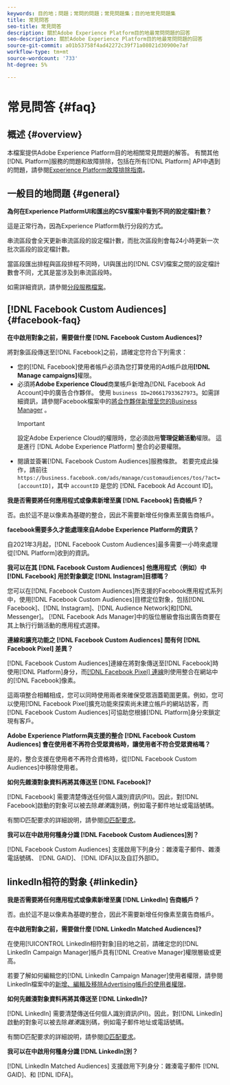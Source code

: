 ```yaml
---
keywords: 目的地；問題；常問的問題；常見問題集；目的地常見問題集
title: 常見問答
seo-title: 常見問答
description: 關於Adobe Experience Platform目的地最常問問題的回答
seo-description: 關於Adobe Experience Platform目的地最常問問題的回答
source-git-commit: a01b53758f4ad42272c39f71a08021d30900e7af
workflow-type: tm+mt
source-wordcount: '733'
ht-degree: 5%

---
```



# 常見問答 {#faq}

## 概述 {#overview}

本檔案提供Adobe Experience Platform目的地相關常見問題的解答。 有關其他[!DNL Platform]服務的問題和故障排除，包括在所有[!DNL Platform] API中遇到的問題，請參閱[Experience Platform故障排除指南](../landing/troubleshooting.md)。

## 一般目的地問題 {#general}

**為何在Experience PlatformUI和匯出的CSV檔案中看到不同的設定檔計數？**

這是正常行為，因為Experience Platform執行分段的方式。

串流區段會全天更新串流區段的設定檔計數，而批次區段則會每24小時更新一次批次區段的設定檔計數。

當區段匯出排程與區段排程不同時，UI與匯出的[!DNL CSV]檔案之間的設定檔計數會不同，尤其是當涉及到串流區段時。

如需詳細資訊，請參閱[分段服務檔案](../segmentation/home.md)。

## [!DNL Facebook Custom Audiences] {#facebook-faq}

**在中啟用對象之前，需要做什麼 [!DNL Facebook Custom Audiences]?**

將對象區段傳送至[!DNL Facebook]之前，請確定您符合下列需求：

* 您的[!DNL Facebook]使用者帳戶必須為您打算使用的Ad帳戶啟用&#x200B;**[!DNL Manage campaigns]**&#x200B;權限。
* 必須將&#x200B;**Adobe Experience Cloud**&#x200B;商業帳戶新增為[!DNL Facebook Ad Account]中的廣告合作夥伴。 使用 `business ID=206617933627973`。如需詳細資訊，請參閱Facebook檔案中的[將合作夥伴新增至您的Business Manager](https://www.facebook.com/business/help/1717412048538897) 。
   >[!IMPORTANT]
   >
   > 設定Adobe Experience Cloud的權限時，您必須啟用&#x200B;**管理促銷活動**&#x200B;權限。 這是進行 [!DNL Adobe Experience Platform] 整合的必要權限。
* 閱讀並簽署[!DNL Facebook Custom Audiences]服務條款。 若要完成此操作，請前往 `https://business.facebook.com/ads/manage/customaudiences/tos/?act=[accountID]`，其中 `accountID` 是您的 [!DNL Facebook Ad Account ID]。

**我是否需要將任何應用程式或像素新增至廣 [!DNL Facebook] 告商帳戶？**

否。由於這不是以像素為基礎的整合，因此不需要新增任何像素至廣告商帳戶。

**facebook需要多久才能處理來自Adobe Experience Platform的資訊？**

自2021年3月起，[!DNL Facebook Custom Audiences]最多需要一小時來處理從[!DNL Platform]收到的資訊。

**我可以在其 [!DNL Facebook Custom Audiences] 他應用程式（例如）中 [!DNL Facebook] 用於對象鎖定 [!DNL Instagram]目標嗎？**

您可以在[!DNL Facebook Custom Audiences]所支援的Facebook應用程式系列中，使用[!DNL Facebook Custom Audiences]目標定位對象，包括[!DNL Facebook]、[!DNL Instagram]、[!DNL Audience Network]和[!DNL Messenger]。 [!DNL Facebook Ads Manager]中的版位層級會指出廣告商要在其上執行行銷活動的應用程式選擇。

**連線和擴充功能之 [!DNL Facebook Custom Audiences] 間有何 [!DNL Facebook Pixel] 差異？**

[!DNL Facebook Custom Audiences]連線在將對象傳送至[!DNL Facebook]時使用[!DNL Platform]身分，而[[!DNL Facebook Pixel] 連線](../destinations/catalog/advertising/facebook-pixel.md)則使用整合在網站中的[!DNL Facebook]像素。

這兩項整合相輔相成，您可以同時使用兩者來確保受眾涵蓋範圍更廣。例如，您可以使用[!DNL Facebook Pixel]擴充功能來探索尚未建立帳戶的網站訪客，而[!DNL Facebook Custom Audiences]可協助您根據[!DNL Platform]身分來鎖定現有客戶。

**Adobe Experience Platform與支援的整合 [!DNL Facebook Custom Audiences] 會在使用者不再符合受眾資格時，讓使用者不符合受眾資格嗎？**

是的，整合支援在使用者不再符合資格時，從[!DNL Facebook Custom Audiences]中移除使用者。

**如何先雜湊對象資料再將其傳送至 [!DNL Facebook]?**

[!DNL Facebook] 需要清楚傳送任何個人識別資訊(PII)。因此，對[!DNL Facebook]啟動的對象可以被去除&#x200B;*雜湊*&#x200B;識別碼，例如電子郵件地址或電話號碼。

有關ID匹配要求的詳細說明，請參閱[ID匹配要求](catalog/social/facebook.md#id-matching-requirements)。

**我可以在中啟用何種身分識 [!DNL Facebook Custom Audiences]別？**

[!DNL Facebook Custom Audiences] 支援啟用下列身分：雜湊電子郵件、雜湊電話號碼、  [!DNL GAID]、 [!DNL IDFA]以及自訂外部ID。

## linkedIn相符的對象 {#linkedin}

**我是否需要將任何應用程式或像素新增至廣 [!DNL LinkedIn] 告商帳戶？**

否。由於這不是以像素為基礎的整合，因此不需要新增任何像素至廣告商帳戶。

**在中啟用對象之前，需要做什麼 [!DNL LinkedIn Matched Audiences]?**

在使用[!UICONTROL LinkedIn相符對象]目的地之前，請確定您的[!DNL LinkedIn Campaign Manager]帳戶具有[!DNL Creative Manager]權限層級或更高。

若要了解如何編輯您的[!DNL LinkedIn Campaign Manager]使用者權限，請參閱LinkedIn檔案中的[新增、編輯及移除Advertising帳戶的使用者權限](https://www.linkedin.com/help/lms/answer/5753)。

**如何先雜湊對象資料再將其傳送至 [!DNL LinkedIn]?**

[!DNL LinkedIn] 需要清楚傳送任何個人識別資訊(PII)。因此，對[!DNL LinkedIn]啟動的對象可以被去除&#x200B;*雜湊*&#x200B;識別碼，例如電子郵件地址或電話號碼。

有關ID匹配要求的詳細說明，請參閱[ID匹配要求](catalog/social/linkedin.md#id-matching-requirements)。

**我可以在中啟用何種身分識 [!DNL LinkedIn]別？**

[!DNL LinkedIn Matched Audiences] 支援啟用下列身分：雜湊電子郵件 [!DNL GAID]、和 [!DNL IDFA]。
